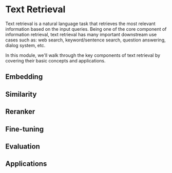 # Text Retrieval

Text retrieval is a natural language task that retrieves the most relevant information based on the input queries. Being one of the core component of information retrieval, text retrieval has many important downstream use cases such as: web search, keyword/sentence search, question answering, dialog system, etc.

In this module, we'll walk through the key components of text retrieval by covering their basic concepts and applications.

## Embedding

## Similarity

## Reranker

## Fine-tuning

## Evaluation

## Applications
